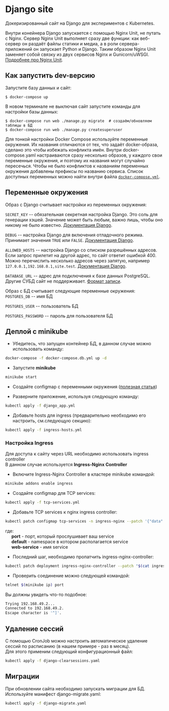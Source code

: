 # Django site

Докеризированный сайт на Django для экспериментов с Kubernetes.

Внутри конейнера Django запускается с помощью Nginx Unit, не путать с Nginx. Сервер Nginx Unit выполняет сразу две функции: как веб-сервер он раздаёт файлы статики и медиа, а в роли сервера-приложений он запускает Python и Django. Таким образом Nginx Unit заменяет собой связку из двух сервисов Nginx и Gunicorn/uWSGI. [Подробнее про Nginx Unit](https://unit.nginx.org/).

## Как запустить dev-версию

Запустите базу данных и сайт:

```shell-session
$ docker-compose up
```

В новом терминале не выключая сайт запустите команды для настройки базы данных:

```shell-session
$ docker-compose run web ./manage.py migrate  # создаём/обновляем таблицы в БД
$ docker-compose run web ./manage.py createsuperuser
```

Для тонкой настройки Docker Compose используйте переменные окружения. Их названия отличаются от тех, что задаёт docker-образа, сделано это чтобы избежать конфликта имён. Внутри docker-compose.yaml настраиваются сразу несколько образов, у каждого свои переменные окружения, и поэтому их названия могут случайно пересечься. Чтобы не было конфликтов к названиям переменных окружения добавлены префиксы по названию сервиса. Список доступных переменных можно найти внутри файла [`docker-compose.yml`](./docker-compose.yml).

## Переменные окружения

Образ с Django считывает настройки из переменных окружения:

`SECRET_KEY` -- обязательная секретная настройка Django. Это соль для генерации хэшей. Значение может быть любым, важно лишь, чтобы оно никому не было известно. [Документация Django](https://docs.djangoproject.com/en/3.2/ref/settings/#secret-key).

`DEBUG` -- настройка Django для включения отладочного режима. Принимает значения `TRUE` или `FALSE`. [Документация Django](https://docs.djangoproject.com/en/3.2/ref/settings/#std:setting-DEBUG).

`ALLOWED_HOSTS` -- настройка Django со списком разрешённых адресов. Если запрос прилетит на другой адрес, то сайт ответит ошибкой 400. Можно перечислить несколько адресов через запятую, например `127.0.0.1,192.168.0.1,site.test`. [Документация Django](https://docs.djangoproject.com/en/3.2/ref/settings/#allowed-hosts).

`DATABASE_URL` -- адрес для подключения к базе данных PostgreSQL. Другие СУБД сайт не поддерживает. [Формат записи](https://github.com/jacobian/dj-database-url#url-schema).

Образ с БД считывает следующие переменные окружения:  
`POSTGRES_DB` -- имя БД

`POSTGRES_USER` -- пользователь БД

`POSTGRES_PASSWORD` -- пароль для пользователя БД

## Деплой с minikube

- Убедитесь, что запущен контейнер БД, в данном случае можно использовать команду:
```sh
docker-compose -f docker-compose.db.yml up -d
```
- Запустите **minikube**
```sh
minikube start
```
- Создайте configmap с переменными окружения ([полезная статья](https://humanitec.com/blog/handling-environment-variables-with-kubernetes))

- Разверните приложение, используя следующую команду:
```sh
kubectl apply -f django_app.yml 
```
- Добавьте hosts для ingress (предварительно необходимо его настроить, см.следующую секцию):
```sh
kubectl apply -f ingress-hosts.yml 
```

### Настройка Ingress

Для доступа к сайту через URL необходимо использовать ingress controller  
В данном случае используется **Ingress-Nginx Controller**

- Включите Ingress-Nginx Controller в кластере minikube командой:
```sh
minikube addons enable ingress
```

- Создайте configmap для TCP services:
```sh
kubectl apply -f tcp-services.yml
```

- Добавьте TCP services к nginx ingress controller:
```sh
kubectl patch configmap tcp-services -n ingress-nginx --patch '{"data":{"port":"default/web-service:port"}}'
```
где:  
&nbsp;&nbsp;&nbsp;&nbsp; **port** - порт, который прослушивает ваш service  
&nbsp;&nbsp;&nbsp;&nbsp; **default** -  namespace в котором располагается service  
&nbsp;&nbsp;&nbsp;&nbsp; **web-service** - имя service  

- Последний шаг, необходимо пропатчить ingress-nginx-controller:
```sh
kubectl patch deployment ingress-nginx-controller --patch "$(cat ingress-nginx-controller-patch.yaml)" -n ingress-nginx
```

- Проверить соединение можно следующей командой:
```sh
telnet $(minikube ip) port
```
Вы должны увидеть что-то подобное:
```sh
Trying 192.168.49.2...
Connected to 192.168.49.2.
Escape character is '^]'.
```

## Удаление сессий

С помощью CronJob можно настроить автоматическое удаление сессий по расписанию (в нашем примере - раз в месяц).  
Для этого применим следующий конфигурационный файл:
```sh
kubectl apply -f django-clearsessions.yaml
```

## Миграции

При обновлении сайта необходимо запускать миграции для БД. Используйте манифест django-migrate.yaml:
```sh
kubectl apply -f django-migrate.yaml
```